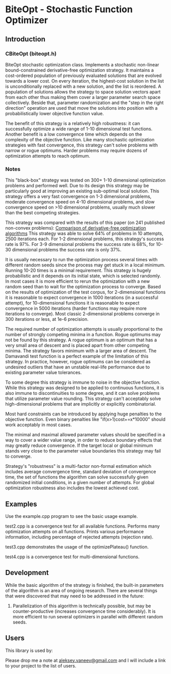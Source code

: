 # BiteOpt - Stochastic Function Optimizer #
## Introduction ##

### CBiteOpt (biteopt.h) ###

BiteOpt stochastic optimization class. Implements a stochastic non-linear
bound-constrained derivative-free optimization strategy. It maintains a
cost-ordered population of previously evaluated solutions that are evolved
towards a lower cost. On every iteration, the highest-cost solution in the
list is unconditionally replaced with a new solution, and the list is
reordered. A population of solutions allows the strategy to space solution
vectors apart from each other thus making them cover a larger parameter
search space collectively. Beside that, parameter randomization and the
"step in the right direction" operation are used that move the solutions
into position with a probabilistically lower objective function value.

The benefit of this strategy is a relatively high robustness: it can
successfully optimize a wide range of 1-10 dimensional test functions.
Another benefit is a low convergence time which depends on the complexity
of the objective function. Like many stochastic optimization strategies
with fast convergence, this strategy can't solve problems with narrow or
rogue optimums. Harder problems may require dozens of optimization attempts
to reach optimum.

### Notes ###

This "black-box" strategy was tested on 300+ 1-10 dimensional optimization
problems and performed well. Due to its design this strategy may be
particularly good at improving an existing sub-optimal local solution. This
strategy offers a very fast convergence on 1-3 dimensional problems, moderate
convergence speed on 4-10 dimensional problems, and slow convergence speed
on >10 dimensional problems, usually much slower than the best competing
strategies.

This strategy was compared with the results of this paper (on 241 published
non-convex problems): [Comparison of derivative-free optimization algorithms](http://archimedes.cheme.cmu.edu/?q=dfocomp)
This strategy was able to solve 64% of problems in 10 attempts, 2500
iterations each. For 1-2 dimensional problems, this strategy's success rate is
97%. For 3-9 dimensional problems the success rate is 68%, for 10-30
dimensional problems the success rate is only 37%.

It is usually necessary to run the optimization process several times with
different random seeds since the process may get stuck in a local minimum.
Running 10-20 times is a minimal requirement. This strategy is hugely
probabilistic and it depends on its initial state, which is selected randomly.
In most cases it is more efficient to rerun the optimization with a new random
seed than to wait for the optimization process to converge. Based on the
results of optimization of the test corpus, for 2-dimensional functions it is
reasonable to expect convergence in 1000 iterations (in a successful attempt),
for 10-dimensional functions it is reasonable to expect convergence in 5000
iterations (harder functions may require more iterations to converge). Most
classic 2-dimensional problems converge in 300 iterations or less, at 1e-6
precision.

The required number of optimization attempts is usually proportional to the
number of strongly competing minima in a function. Rogue optimums may not be
found by this strategy. A rogue optimum is an optimum that has a very small
area of descent and is placed apart from other competing minima. The
strategy favors minimum with a larger area of descent. The Damavandi test
function is a perfect example of the limitation of this strategy. In practice,
however, rogue optimums can be considered as undesired outliers that have an
unstable real-life performance due to existing parameter value tolerances.

To some degree this strategy is immune to noise in the objective function.
While this strategy was designed to be applied to continuous functions, it is
also immune to discontinuities to some degree, and it can solve problems that
utilize parameter value rounding. This strategy can't acceptably solve
high-dimensional problems that are implicitly or explicitly combinatorial.

Most hard constraints can be introduced by applying huge penalties to the
objective function. Even binary penalties like "if(x>1)cost+=x*10000" should
work acceptably in most cases.

The minimal and maximal allowed parameter values should be specified in a way
to cover a wider value range, in order to reduce boundary effects that may
greatly reduce convergence. If the target local or global minimum stands
very close to the parameter value boundaries this strategy may fail to
converge.

Strategy's "robustness" is a multi-factor non-formal estimation which includes
average convergence time, standard deviation of convergence time, the set of
functions the algorithm can solve successfully given randomized initial
conditions, in a given number of attempts. For global optimization robustness
also includes the lowest achieved cost.

## Examples ##

Use the example.cpp program to see the basic usage example.

test2.cpp is a convergence test for all available functions. Performs many
optimization attempts on all functions. Prints various performance
information, including percentage of rejected attempts (rejection rate).

test3.cpp demonstrates the usage of the optimizePlateau() function.

test4.cpp is a convergence test for multi-dimensional functions.

## Development ##

While the basic algorithm of the strategy is finished, the built-in parameters
of the algorithm is an area of ongoing research. There are several things that
were discovered that may need to be addressed in the future:

1. Parallelization of this algorithm is technically possible, but may be
counter-productive (increases convergence time considerably). It is more
efficient to run several optimizers in parallel with different random seeds.

## Users ##
This library is used by:

Please drop me a note at aleksey.vaneev@gmail.com and I will include a link to
your project to the list of users.
